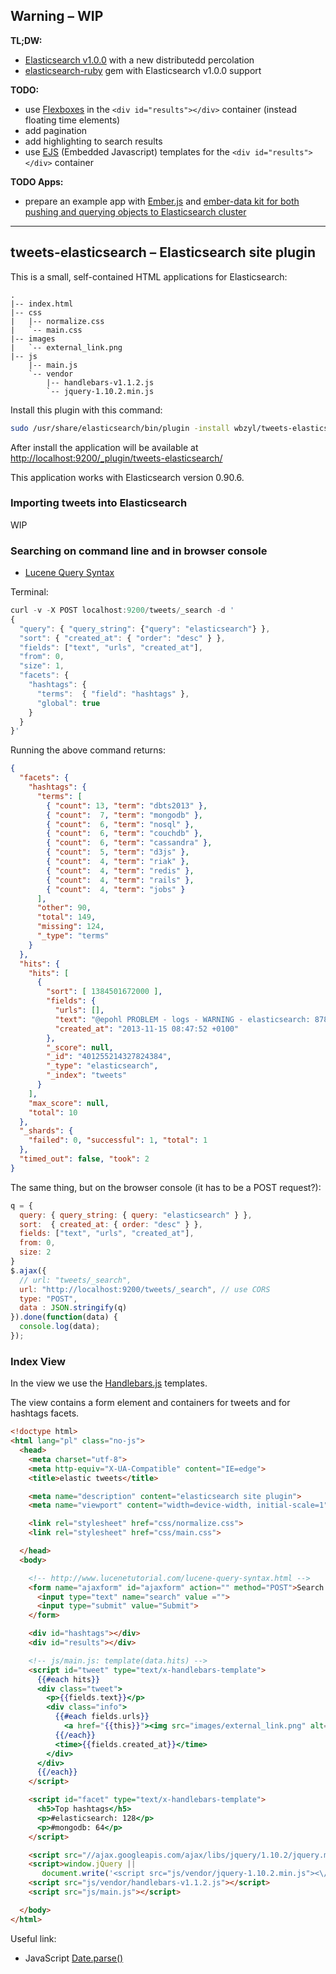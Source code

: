 ## Warning – WIP


**TL;DW:**

* [Elasticsearch v1.0.0](http://www.elasticsearch.org/blog/1-0-0-beta1-released/) with a new distributedd percolation
* [elasticsearch-ruby](https://github.com/elasticsearch/elasticsearch-ruby) gem with Elasticsearch v1.0.0 support


**TODO:**

* use [Flexboxes](http://wbzyl.inf.ug.edu.pl/hcj/css-flexbox)
  in the `<div id="results"></div>` container
  (instead floating time elements)
* add pagination
* add highlighting to search results
* use [EJS](http://embeddedjs.com/) (Embedded Javascript)
  templates for the `<div id="results"></div>` container


**TODO Apps:**

* prepare an example app with [Ember.js](http://discuss.emberjs.com/)
  and [ember-data kit for both pushing and querying objects to Elasticsearch cluster](https://github.com/roundscope/ember-data-elasticsearch-kit)

----

## tweets-elasticsearch – Elasticsearch site plugin

This is a small, self-contained HTML applications for Elasticsearch:

```
.
|-- index.html
|-- css
|   |-- normalize.css
|   `-- main.css
|-- images
|   `-- external_link.png
|-- js
    |-- main.js
    `-- vendor
        |-- handlebars-v1.1.2.js
        `-- jquery-1.10.2.min.js
```

Install this plugin with this command:

```sh
sudo /usr/share/elasticsearch/bin/plugin -install wbzyl/tweets-elasticsearch
```

After install the application will be available at
[http://localhost:9200/_plugin/tweets-elasticsearch/](http://localhost:9200/_plugin/tweets-elasticsearch/)

This application works with Elasticsearch version 0.90.6.


### Importing tweets into Elasticsearch

WIP


### Searching on command line and in browser console

* [Lucene Query Syntax](http://www.lucenetutorial.com/lucene-query-syntax.html)

Terminal:

```js
curl -v -X POST localhost:9200/tweets/_search -d '
{
  "query": { "query_string": {"query": "elasticsearch"} },
  "sort": { "created_at": { "order": "desc" } },
  "fields": ["text", "urls", "created_at"],
  "from": 0,
  "size": 1,
  "facets": {
    "hashtags": {
      "terms":  { "field": "hashtags" },
      "global": true
    }
  }
}'
```

Running the above command returns:

```json
{
  "facets": {
    "hashtags": {
      "terms": [
        { "count": 13, "term": "dbts2013" },
        { "count":  7, "term": "mongodb" },
        { "count":  6, "term": "nosql" },
        { "count":  6, "term": "couchdb" },
        { "count":  6, "term": "cassandra" },
        { "count":  5, "term": "d3js" },
        { "count":  4, "term": "riak" },
        { "count":  4, "term": "redis" },
        { "count":  4, "term": "rails" },
        { "count":  4, "term": "jobs" }
      ],
      "other": 90,
      "total": 149,
      "missing": 124,
      "_type": "terms"
    }
  },
  "hits": {
    "hits": [
      {
        "sort": [ 1384501672000 ],
        "fields": {
          "urls": [],
          "text": "@epohl PROBLEM - logs - WARNING - elasticsearch: 878",
          "created_at": "2013-11-15 08:47:52 +0100"
        },
        "_score": null,
        "_id": "401255214327824384",
        "_type": "elasticsearch",
        "_index": "tweets"
      }
    ],
    "max_score": null,
    "total": 10
  },
  "_shards": {
    "failed": 0, "successful": 1, "total": 1
  },
  "timed_out": false, "took": 2
}
```

The same thing, but on the browser console
(it has to be a POST request?):

```js
q = {
  query: { query_string: { query: "elasticsearch" } },
  sort:  { created_at: { order: "desc" } },
  fields: ["text", "urls", "created_at"],
  from: 0,
  size: 2
}
$.ajax({
  // url: "tweets/_search",
  url: "http://localhost:9200/tweets/_search", // use CORS
  type: "POST",
  data : JSON.stringify(q)
}).done(function(data) {
  console.log(data);
});
```

### Index View

In the view we use the [Handlebars.js](http://handlebarsjs.com/) templates.

The view contains a form element and containers for tweets and for hashtags facets.

```html
<!doctype html>
<html lang="pl" class="no-js">
  <head>
    <meta charset="utf-8">
    <meta http-equiv="X-UA-Compatible" content="IE=edge">
    <title>elastic tweets</title>

    <meta name="description" content="elasticsearch site plugin">
    <meta name="viewport" content="width=device-width, initial-scale=1">

    <link rel="stylesheet" href="css/normalize.css">
    <link rel="stylesheet" href="css/main.css">

  </head>
  <body>

    <!-- http://www.lucenetutorial.com/lucene-query-syntax.html -->
    <form name="ajaxform" id="ajaxform" action="" method="POST">Search Tweets:
      <input type="text" name="search" value ="">
      <input type="submit" value="Submit">
    </form>

    <div id="hashtags"></div>
    <div id="results"></div>

    <!-- js/main.js: template(data.hits) -->
    <script id="tweet" type="text/x-handlebars-template">
      {{#each hits}}
      <div class="tweet">
        <p>{{fields.text}}</p>
        <div class="info">
          {{#each fields.urls}}
            <a href="{{this}}"><img src="images/external_link.png" alt="[external link]"></a>
          {{/each}}
          <time>{{fields.created_at}}</time>
        </div>
      </div>
      {{/each}}
    </script>

    <script id="facet" type="text/x-handlebars-template">
      <h5>Top hashtags</h5>
      <p>#elasticsearch: 128</p>
      <p>#mongodb: 64</p>
    </script>

    <script src="//ajax.googleapis.com/ajax/libs/jquery/1.10.2/jquery.min.js"></script>
    <script>window.jQuery ||
       document.write('<script src="js/vendor/jquery-1.10.2.min.js"><\/script>')</script>
    <script src="js/vendor/handlebars-v1.1.2.js"></script>
    <script src="js/main.js"></script>

  </body>
</html>
```

Useful link:

* JavaScript [Date.parse()](https://developer.mozilla.org/en-US/docs/Web/JavaScript/Reference/Global_Objects/Date/parse)
